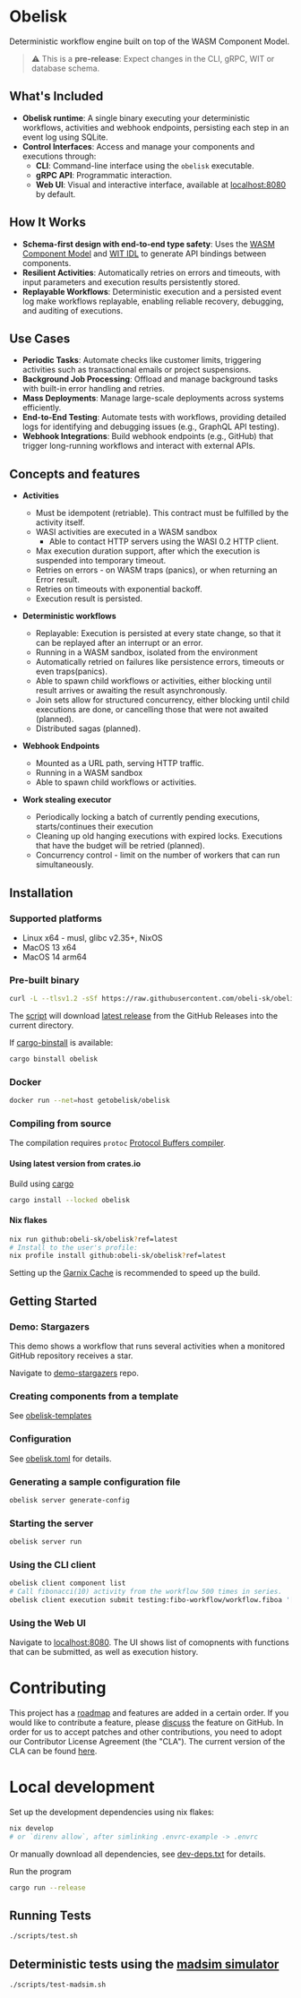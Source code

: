 # Obelisk
Deterministic workflow engine built on top of the WASM Component Model.

> ⚠️ This is a **pre-release**: Expect changes in the CLI, gRPC, WIT or database schema.

## What's Included
* **Obelisk runtime**: A single binary executing your deterministic workflows, activities and webhook endpoints, persisting each step in an event log using SQLite.
* **Control Interfaces**: Access and manage your components and executions through:
  - **CLI**: Command-line interface using the `obelisk` executable.
  - **gRPC API**: Programmatic interaction.
  - **Web UI**: Visual and interactive interface, available at [localhost:8080](http://127.0.0.1:8080) by default.

## How It Works
* **Schema-first design with end-to-end type safety**: Uses the [WASM Component Model](https://component-model.bytecodealliance.org/) and [WIT IDL](https://component-model.bytecodealliance.org/design/wit.html) to generate API bindings between components.
* **Resilient Activities**: Automatically retries on errors and timeouts, with input parameters and execution results persistently stored.
* **Replayable Workflows**: Deterministic execution and a persisted event log make workflows replayable, enabling reliable recovery, debugging, and auditing of executions.

## Use Cases
* **Periodic Tasks**: Automate checks like customer limits, triggering activities such as transactional emails or project suspensions.
* **Background Job Processing**: Offload and manage background tasks with built-in error handling and retries.
* **Mass Deployments**: Manage large-scale deployments across systems efficiently.
* **End-to-End Testing**: Automate tests with workflows, providing detailed logs for identifying and debugging issues (e.g., GraphQL API testing).
* **Webhook Integrations**: Build webhook endpoints (e.g., GitHub) that trigger long-running workflows and interact with external APIs.

## Concepts and features
* **Activities**
    * Must be idempotent (retriable). This contract must be fulfilled by the activity itself.
    * WASI activities are executed in a WASM sandbox
        * Able to contact HTTP servers using the WASI 0.2 HTTP client.
    * Max execution duration support, after which the execution is suspended into temporary timeout.
    * Retries on errors - on WASM traps (panics), or when returning an Error result.
    * Retries on timeouts with exponential backoff.
    * Execution result is persisted.

* **Deterministic workflows**
    * Replayable: Execution is persisted at every state change, so that it can be replayed after an interrupt or an error.
    * Running in a WASM sandbox, isolated from the environment
    * Automatically retried on failures like persistence errors, timeouts or even traps(panics).
    * Able to spawn child workflows or activities, either blocking until result arrives or awaiting the result asynchronously.
    * Join sets allow for structured concurrency, either blocking until child executions are done, or cancelling those that were not awaited (planned).
    * Distributed sagas (planned).

* **Webhook Endpoints**
    * Mounted as a URL path, serving HTTP traffic.
    * Running in a WASM sandbox
    * Able to spawn child workflows or activities.

* **Work stealing executor**
    * Periodically locking a batch of currently pending executions, starts/continues their execution
    * Cleaning up old hanging executions with expired locks. Executions that have the budget will be retried (planned).
    * Concurrency control - limit on the number of workers that can run simultaneously.

## Installation
### Supported platforms
* Linux x64 - musl, glibc v2.35+, NixOS
* MacOS 13 x64
* MacOS 14 arm64

### Pre-built binary

```sh
curl -L --tlsv1.2 -sSf https://raw.githubusercontent.com/obeli-sk/obelisk/main/install.sh | bash
```

The [script](https://raw.githubusercontent.com/obeli-sk/obelisk/main/install.sh) will download
[latest release](https://github.com/obeli-sk/obelisk/releases/latest) from the GitHub Releases
into the current directory.


If [cargo-binstall](https://crates.io/crates/cargo-binstall) is available:
```sh
cargo binstall obelisk
```

### Docker
```sh
docker run --net=host getobelisk/obelisk
```

### Compiling from source
The compilation requires `protoc` [Protocol Buffers compiler](https://protobuf.dev/downloads/).

#### Using latest version from crates.io
Build using [cargo](https://rustup.rs/)
```sh
cargo install --locked obelisk
```

#### Nix flakes
```sh
nix run github:obeli-sk/obelisk?ref=latest
# Install to the user's profile:
nix profile install github:obeli-sk/obelisk?ref=latest
```
Setting up the [Garnix Cache](https://garnix.io/docs/caching) is recommended to speed up the build.

## Getting Started

### Demo: Stargazers
This demo shows a workflow that runs several activities when a monitored GitHub repository
receives a star.

Navigate to [demo-stargazers](https://github.com/obeli-sk/demo-stargazers) repo.

### Creating components from a template
See [obelisk-templates](https://github.com/obeli-sk/obelisk-templates/)

### Configuration
See [obelisk.toml](obelisk.toml) for details.

### Generating a sample configuration file
```sh
obelisk server generate-config
```

### Starting the server
```sh
obelisk server run
```

### Using the CLI client
```sh
obelisk client component list
# Call fibonacci(10) activity from the workflow 500 times in series.
obelisk client execution submit testing:fibo-workflow/workflow.fiboa '[10, 500]' --follow
```

### Using the Web UI
Navigate to [localhost:8080](http://127.0.0.1:8080). The UI shows list of comopnents with functions that
can be submitted, as well as execution history.

# Contributing
This project has a [roadmap](ROADMAP.md) and features are added in a certain order.
If you would like to contribute a feature, please [discuss](https://github.com/obeli-sk/obelisk/discussions) the feature on GitHub.
In order for us to accept patches and other contributions, you need to adopt our Contributor License Agreement (the "CLA").
The current version of the CLA can be found [here](https://cla-assistant.io/obeli-sk/obelisk).

# Local development
Set up the development dependencies using nix flakes:
```sh
nix develop
# or `direnv allow`, after simlinking .envrc-example -> .envrc
```
Or manually download all dependencies, see [dev-deps.txt](dev-deps.txt) for details.

Run the program
```sh
cargo run --release
```

## Running Tests
```sh
./scripts/test.sh
```

## Deterministic tests using the [madsim simulator](https://github.com/madsim-rs/madsim)
```sh
./scripts/test-madsim.sh
```
